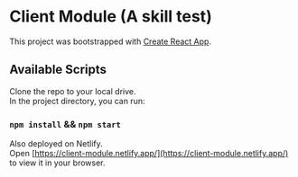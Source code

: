 # Client Module (A skill test)
This project was bootstrapped with [Create React App](https://github.com/facebook/create-react-app).

## Available Scripts

Clone the repo to your local drive.\
In the project directory, you can run:
### `npm install` && `npm start`

Also deployed on Netlify.\
Open [https://client-module.netlify.app/](https://client-module.netlify.app/) to view it in your browser.
